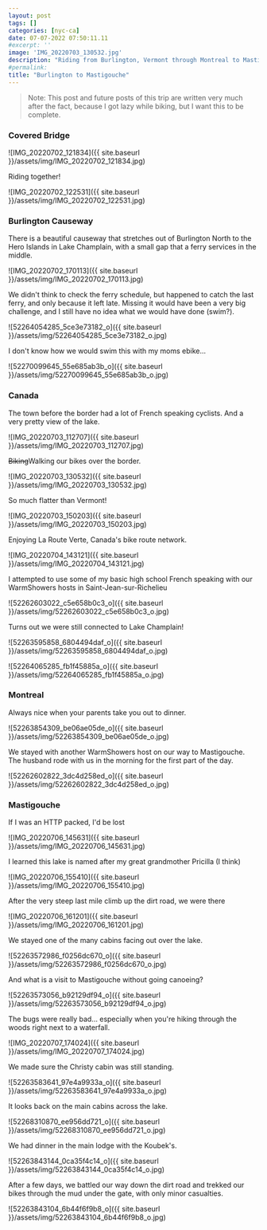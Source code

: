 ```yaml
---
layout: post
tags: []
categories: [nyc-ca]
date: 07-07-2022 07:50:11.11
#excerpt: ''
image: 'IMG_20220703_130532.jpg'
description: "Riding from Burlington, Vermont through Montreal to Mastigouche with my parents"
#permalink:
title: "Burlington to Mastigouche"
---
```


> Note: This post and future posts of this trip are written very much after the
fact, because I got lazy while biking, but I want this to be complete.

### Covered Bridge

![IMG_20220702_121834]({{ site.baseurl }}/assets/img/IMG_20220702_121834.jpg)

Riding together!

![IMG_20220702_122531]({{ site.baseurl }}/assets/img/IMG_20220702_122531.jpg)

### Burlington Causeway

There is a beautiful causeway that stretches out of Burlington North to the
Hero Islands in Lake Champlain, with a small gap that a ferry services in the
middle.

![IMG_20220702_170113]({{ site.baseurl }}/assets/img/IMG_20220702_170113.jpg)

We didn't think to check the ferry schedule, but happened to catch the last
ferry, and only because it left late. Missing it would have been a very big
challenge, and I still have no idea what we would have done (swim?).

![52264054285_5ce3e73182_o]({{ site.baseurl }}/assets/img/52264054285_5ce3e73182_o.jpg)

I don't know how we would swim this with my moms ebike...

![52270099645_55e685ab3b_o]({{ site.baseurl }}/assets/img/52270099645_55e685ab3b_o.jpg)

### Canada

The town before the border had a lot of French speaking cyclists. And a very pretty view of the lake.

![IMG_20220703_112707]({{ site.baseurl }}/assets/img/IMG_20220703_112707.jpg)

~~Biking~~Walking our bikes over the border.

![IMG_20220703_130532]({{ site.baseurl }}/assets/img/IMG_20220703_130532.jpg)

So much flatter than Vermont!

![IMG_20220703_150203]({{ site.baseurl }}/assets/img/IMG_20220703_150203.jpg)

Enjoying La Route Verte, Canada's bike route network.

![IMG_20220704_143121]({{ site.baseurl }}/assets/img/IMG_20220704_143121.jpg)

I attempted to use some of my basic high school French speaking with our
WarmShowers hosts in Saint-Jean-sur-Richelieu

![52262603022_c5e658b0c3_o]({{ site.baseurl }}/assets/img/52262603022_c5e658b0c3_o.jpg)

Turns out we were still connected to Lake Champlain!

![52263595858_6804494daf_o]({{ site.baseurl }}/assets/img/52263595858_6804494daf_o.jpg)

![52264065285_fb1f45885a_o]({{ site.baseurl }}/assets/img/52264065285_fb1f45885a_o.jpg)

### Montreal

Always nice when your parents take you out to dinner.

![52263854309_be06ae05de_o]({{ site.baseurl }}/assets/img/52263854309_be06ae05de_o.jpg)

We stayed with another WarmShowers host on our way to Mastigouche. The husband
rode with us in the morning for the first part of the day.

![52262602822_3dc4d258ed_o]({{ site.baseurl }}/assets/img/52262602822_3dc4d258ed_o.jpg)

### Mastigouche

If I was an HTTP packed, I'd be lost

![IMG_20220706_145631]({{ site.baseurl }}/assets/img/IMG_20220706_145631.jpg)

I learned this lake is named after my great grandmother Pricilla (I think)

![IMG_20220706_155410]({{ site.baseurl }}/assets/img/IMG_20220706_155410.jpg)

After the very steep last mile climb up the dirt road, we were there

![IMG_20220706_161201]({{ site.baseurl }}/assets/img/IMG_20220706_161201.jpg)

We stayed one of the many cabins facing out over the lake.

![52263572986_f0256dc670_o]({{ site.baseurl }}/assets/img/52263572986_f0256dc670_o.jpg)

And what is a visit to Mastigouche without going canoeing?

![52263573056_b92129df94_o]({{ site.baseurl }}/assets/img/52263573056_b92129df94_o.jpg)

The bugs were really bad... especially when you're hiking through the woods
right next to a waterfall.

![IMG_20220707_174024]({{ site.baseurl }}/assets/img/IMG_20220707_174024.jpg)

We made sure the Christy cabin was still standing.

![52263583641_97e4a9933a_o]({{ site.baseurl }}/assets/img/52263583641_97e4a9933a_o.jpg)

It looks back on the main cabins across the lake.

![52268310870_ee956dd721_o]({{ site.baseurl }}/assets/img/52268310870_ee956dd721_o.jpg)

We had dinner in the main lodge with the Koubek's.

![52263843144_0ca35f4c14_o]({{ site.baseurl }}/assets/img/52263843144_0ca35f4c14_o.jpg)

After a few days, we battled our way down the dirt road and trekked our bikes
through the mud under the gate, with only minor casualties.

![52263843104_6b44f6f9b8_o]({{ site.baseurl }}/assets/img/52263843104_6b44f6f9b8_o.jpg)
